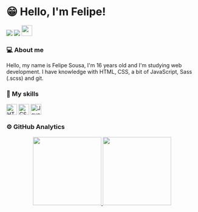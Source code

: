 # 😁 Hello, I'm Felipe!
<a href="mailto:felipe.sousa4030@gmail.com"><img src="https://img.shields.io/badge/Gmail-D14836?style=for-the-badge&logo=gmail&logoColor=white" target="_blank"></a>
<a href="https://www.linkedin.com/in/felipe-sousa-0311491b3/" target="blank"><img src="https://img.shields.io/badge/-LinkedIn-%230077B5?style=for-the-badge&logo=linkedin&logoColor=white" target="blank"></a> 
<a href="https://www.codewars.com/users/ulipese/badges"><img src="https://www.codewars.com/users/ulipese/badges/micro" target="_blank" height="28px"></a> 

### 💻 About me
<p>
Hello, my name is Felipe Sousa, I'm 16 years old and I'm studying web development. I have knowledge with HTML, CSS, a bit of JavaScript, Sass (.scss) and git.
</p>


### 🧠 My skills
<p>
<img align="center" src="https://img.shields.io/badge/HTML5-E34F26?style=for-the-badge&logo=html5&logoColor=white" alt="HTML5" height="28px" />
<img align="center" src="https://img.shields.io/badge/CSS3-1572B6?style=for-the-badge&logo=css3&logoColor=white" alt="CSS" height="28px" />
<img align="center" src="https://img.shields.io/badge/JavaScript-323330?style=for-the-badge&logo=javascript&logoColor=F7DF1E" alt="JavaScript" height="28px" />
<!--
// I'm learning
<img align="center" src="https://img.shields.io/badge/Node.js-339933?style=for-the-badge&logo=nodedotjs&logoColor=white" alt="Node" height="28px" />
<img align="center" src="https://img.shields.io/badge/Express.js-000000?style=for-the-badge&logo=express&logoColor=white" alt="Express" height="28px" />

// I will learn 
<img align="center" src="https://img.shields.io/badge/Sass-CC6699?style=for-the-badge&logo=sass&logoColor=white" alt="Sass" height="28px" />
<img align="center" src="https://img.shields.io/badge/MongoDB-4EA94B?style=for-the-badge&logo=mongodb&logoColor=white" alt="MongoDB" height="28px" />
<img align="center" src="https://img.shields.io/badge/MySQL-005C84?style=for-the-badge&logo=mysql&logoColor=white" alt="MySql" height="28px" />
<img align="center" src="https://img.shields.io/badge/firebase-ffca28?style=for-the-badge&logo=firebase&logoColor=black" alt="Firebase" height="28px" />
<img align="center" src="https://img.shields.io/badge/React-20232A?style=for-the-badge&logo=react&logoColor=61DAFB" alt="React" height="28px" />
<img align="center" src="https://img.shields.io/badge/Redux-593D88?style=for-the-badge&logo=redux&logoColor=white" alt="Redux" height="28px" />
<img align="center" src="https://img.shields.io/badge/styled--components-DB7093?style=for-the-badge&logo=styled-components&logoColor=white" alt="Styled Components" 
height="28px" />
-->
</p> 

<!--depois coloque os link de um lugar que você deixa seus certificados:  ### 📃 [Certificados | Certificates](https://drive.google.com/)-->
### ⚙️ GitHub Analytics
<div align="center">
  <a href="https://github.com/ulipese">
  <img height="180em" src="https://github-readme-stats.vercel.app/api?username=ulipese&show_icons=true&theme=dracula&include_all_commits=true&count_private=true" />
  <img height="180em" src="https://github-readme-stats.vercel.app/api/top-langs/?username=ulipese&layout=compact&langs_count=7&theme=dracula" />
  </a>
</div>



